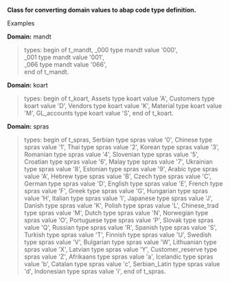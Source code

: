  **Class for converting domain values to abap code type definition.** 

Examples

**Domain:** mandt

>types: begin of t_mandt,
>  _000 type mandt value '000',  
>  _001 type mandt value '001',  
>  _066 type mandt value '066',  
>end of t_mandt.

**Domain:** koart
>types: begin of t_koart,
  Assets type koart value 'A',
  Customers type koart value 'D',
  Vendors type koart value 'K',
  Material type koart value 'M',
  GL_accounts type koart value 'S',
end of t_koart.

**Domain:** spras
>types: begin of t_spras,
  Serbian type spras value '0',
  Chinese type spras value '1',
  Thai type spras value '2',
  Korean type spras value '3',
  Romanian type spras value '4',
  Slovenian type spras value '5',
  Croatian type spras value '6',
  Malay type spras value '7',
  Ukrainian type spras value '8',
  Estonian type spras value '9',
  Arabic type spras value 'A',
  Hebrew type spras value 'B',
  Czech type spras value 'C',
  German type spras value 'D',
  English type spras value 'E',
  French type spras value 'F',
  Greek type spras value 'G',
  Hungarian type spras value 'H',
  Italian type spras value 'I',
  Japanese type spras value 'J',
  Danish type spras value 'K',
  Polish type spras value 'L',
  Chinese_trad type spras value 'M',
  Dutch type spras value 'N',
  Norwegian type spras value 'O',
  Portuguese type spras value 'P',
  Slovak type spras value 'Q',
  Russian type spras value 'R',
  Spanish type spras value 'S',
  Turkish type spras value 'T',
  Finnish type spras value 'U',
  Swedish type spras value 'V',
  Bulgarian type spras value 'W',
  Lithuanian type spras value 'X',
  Latvian type spras value 'Y',
  Customer_reserve type spras value 'Z',
  Afrikaans type spras value 'a',
  Icelandic type spras value 'b',
  Catalan type spras value 'c',
  Serbian_Latin type spras value 'd',
  Indonesian type spras value 'i',
end of t_spras.

